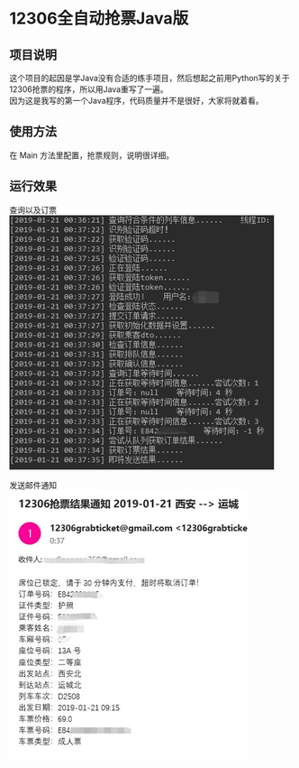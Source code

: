 # 12306全自动抢票Java版
## 项目说明
这个项目的起因是学Java没有合适的练手项目，然后想起之前用Python写的关于12306抢票的程序，所以用Java重写了一遍。<br>
因为这是我写的第一个Java程序，代码质量并不是很好，大家将就着看。
## 使用方法
在 Main 方法里配置，抢票规则，说明很详细。

## 运行效果
查询以及订票<br>
![avatar](/img/1.png)<br>

发送邮件通知<br>
![avatar](/img/2.jpg)

